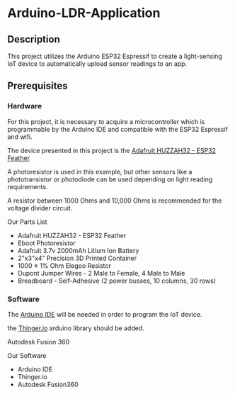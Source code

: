 # Arduino-LDR-Application

## Description
This project utilizes the Arduino ESP32 Espressif to create a light-sensing IoT device to automatically upload sensor readings to an app. 

## Prerequisites
### Hardware
For this project, it is necessary to acquire a microcontroller which is programmable by the Arduino IDE and compatible with the ESP32 Espressif and wifi.

The device presented in this project is the [Adafruit HUZZAH32 - ESP32 Feather](https://learn.adafruit.com/adafruit-huzzah32-esp32-feather/overview).

A photoresistor is used in this example, but other sensors like a phototransistor or photodiode can be used depending on light reading requirements.

A resistor between 1000 Ohms and 10,000 Ohms is recommended for the voltage divider circuit. 

Our Parts List
* Adafruit HUZZAH32 - ESP32 Feather
* Eboot Photoresistor
* Adafruit 3.7v 2000mAh Litium Ion Battery
* 2"x3"x4" Precision 3D Printed Container
* 1000 ± 1% Ohm Elegoo Resistor
* Dupont Jumper Wires - 2 Male to Female, 4 Male to Male
* Breadboard - Self-Adhesive (2 power busses, 10 columns, 30 rows)



### Software
The [Arduino IDE](https://www.arduino.cc/en/Main/Software) will be needed in order to program the IoT device.

the [Thinger.io](https://github.com/thinger-io/Arduino-Library) arduino library should be added.

Autodesk Fusion 360

Our Software
* Arduino IDE
* Thinger.io
* Autodesk Fusion360
